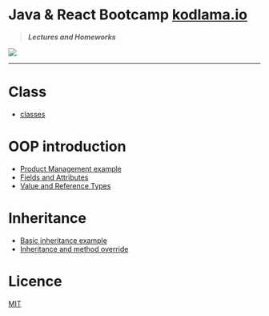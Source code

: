 # Java & React Bootcamp [kodlama.io](https://kodlama.io/)

> ***Lectures and Homeworks***

![](https://process.fs.teachablecdn.com/ADNupMnWyR7kCWRvm76Laz/resize=width:705/https://www.filepicker.io/api/file/qi4s19xSKCmtaaRUqUFI)

---
# Class

* [classes](https://github.com/OzerBey/JavaReactCamp/tree/main/classes/src)

# OOP introduction 

* [Product Management example](https://github.com/OzerBey/JavaReactCamp/tree/main/oopIntro/src/oopIntro)
* [Fields and Attributes](https://github.com/OzerBey/JavaReactCamp/tree/main/fieldsAndAttribute/src/classesWithAttributes)
* [Value and Reference Types](https://github.com/OzerBey/JavaReactCamp/tree/main/classes/src/classes)

# Inheritance

* [Basic inheritance example](https://github.com/OzerBey/JavaReactCamp/tree/main/inheritance/src/inheritance)
* [Inheritance and method override](https://github.com/OzerBey/JavaReactCamp/tree/main/inheritanceV2/src/inheritanceV2)

# Licence

[MIT](https://github.com/OzerBey/JavaReactCamp/blob/main/LICENCE.txt)